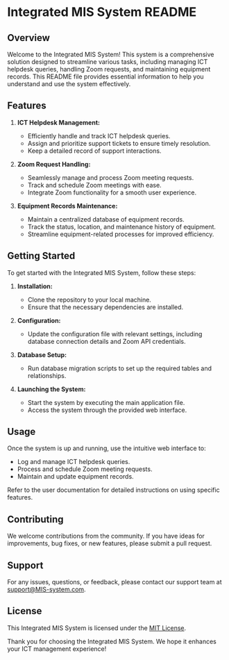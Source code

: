 # Integrated MIS System README

## Overview

Welcome to the Integrated MIS System! This system is a comprehensive solution designed to streamline various tasks, including managing ICT helpdesk queries, handling Zoom requests, and maintaining equipment records. This README file provides essential information to help you understand and use the system effectively.

## Features

1. **ICT Helpdesk Management:**
   - Efficiently handle and track ICT helpdesk queries.
   - Assign and prioritize support tickets to ensure timely resolution.
   - Keep a detailed record of support interactions.

2. **Zoom Request Handling:**
   - Seamlessly manage and process Zoom meeting requests.
   - Track and schedule Zoom meetings with ease.
   - Integrate Zoom functionality for a smooth user experience.

3. **Equipment Records Maintenance:**
   - Maintain a centralized database of equipment records.
   - Track the status, location, and maintenance history of equipment.
   - Streamline equipment-related processes for improved efficiency.

## Getting Started

To get started with the Integrated MIS System, follow these steps:

1. **Installation:**
   - Clone the repository to your local machine.
   - Ensure that the necessary dependencies are installed.

2. **Configuration:**
   - Update the configuration file with relevant settings, including database connection details and Zoom API credentials.

3. **Database Setup:**
   - Run database migration scripts to set up the required tables and relationships.

4. **Launching the System:**
   - Start the system by executing the main application file.
   - Access the system through the provided web interface.

## Usage

Once the system is up and running, use the intuitive web interface to:

- Log and manage ICT helpdesk queries.
- Process and schedule Zoom meeting requests.
- Maintain and update equipment records.

Refer to the user documentation for detailed instructions on using specific features.

## Contributing

We welcome contributions from the community. If you have ideas for improvements, bug fixes, or new features, please submit a pull request.

## Support

For any issues, questions, or feedback, please contact our support team at support@MIS-system.com.

## License

This Integrated MIS System is licensed under the [MIT License](LICENSE).

Thank you for choosing the Integrated MIS System. We hope it enhances your ICT management experience!
